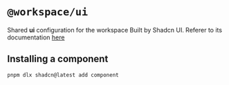 # `@workspace/ui`

Shared **ui** configuration for the workspace
Built by Shadcn UI. Referer to its documentation [here](https://ui.shadcn.com/docs)

## Installing a component

```bash
pnpm dlx shadcn@latest add component
```
